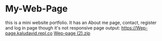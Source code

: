# My-Web-Page
this is a mini website portfolio.
It has an About me page, contact, register and log in page though it's not responsive
page output: https://Wep-page.kaludavid.repl.co
[Wep-page (2).zip](https://github.com/KaluDavid/My-Web-Page/files/9057625/Wep-page.2.zip)
